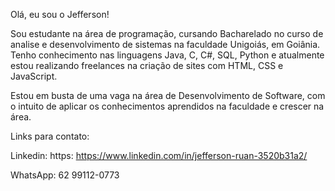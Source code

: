 Olá, eu sou o Jefferson!

Sou estudante na área de programação, cursando Bacharelado no curso de analise e desenvolvimento de sistemas na faculdade Unigoiás, em Goiânia.
Tenho conhecimento nas linguagens Java, C, C#, SQL, Python e atualmente estou realizando freelances na criação de sites com HTML, CSS e JavaScript.

Estou em busta de uma vaga na área de Desenvolvimento de Software, com o intuito de aplicar os conhecimentos aprendidos na faculdade e crescer na área.


Links para contato:

Linkedin:
https: https://www.linkedin.com/in/jefferson-ruan-3520b31a2/

WhatsApp:
62 99112-0773
